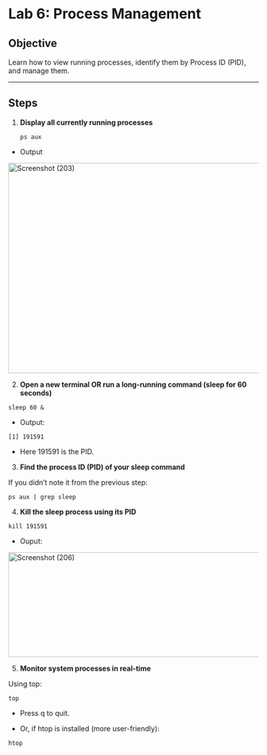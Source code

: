 # Lab 6: Process Management

## Objective
Learn how to view running processes, identify them by Process ID (PID), and manage them.

---

## Steps

1. **Display all currently running processes**
   ```
   ps aux
   ```
-   Output 

<img width="732" height="423" alt="Screenshot (203)" src="https://github.com/user-attachments/assets/901112be-8042-46c5-9338-d07af338ca42" />

2. **Open a new terminal OR run a long-running command (sleep for 60 seconds)**
```
sleep 60 &
```
-   Output:
```
[1] 191591
```
-   Here 191591 is the PID.

3. **Find the process ID (PID) of your sleep command**

If you didn’t note it from the previous step:
```
ps aux | grep sleep
```

4. **Kill the sleep process using its PID**
```
kill 191591
```

-   Ouput:

<img width="924" height="211" alt="Screenshot (206)" src="https://github.com/user-attachments/assets/627a072c-879a-4ccf-b4d5-859081ef5bf9" />
  
5. **Monitor system processes in real-time**

Using top:
```
top
```
-   Press q to quit.

-   Or, if htop is installed (more user-friendly):
```
htop
```
